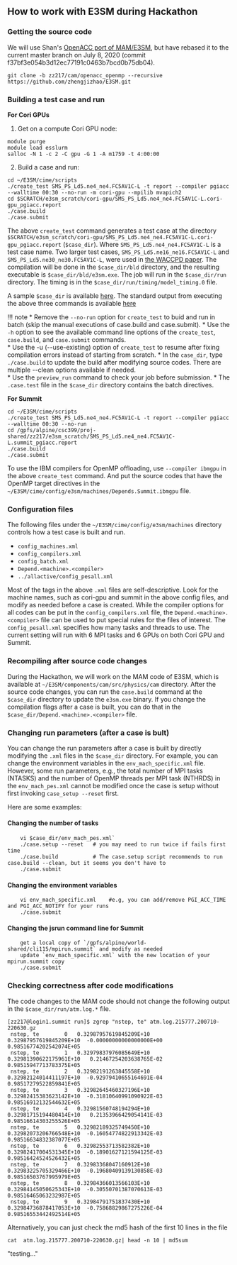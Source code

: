 ## How to work with E3SM during Hackathon 

### Getting the source code 

We will use Shan's [OpenACC port of MAM/E3SM](https://github.com/E3SM-Project/E3SM/tree/shz0116/cam/cam_openacc), 
but have rebased it to the current master branch on July 8, 2020 (commit f37bf3e054b3d12ec77191c0463b7bcd0b75db04). 

 
``` shell
git clone -b zz217/cam/openacc_openmp --recursive https://github.com/zhengjizhao/E3SM.git 
```

### Building a test case and run

**For Cori GPUs**

1. Get on a compute Cori GPU node:
```shell
module purge
module load esslurm
salloc -N 1 -c 2 -C gpu -G 1 -A m1759 -t 4:00:00
```
2. Build a case and run: 
```shell
cd ~/E3SM/cime/scripts
./create_test SMS_PS_Ld5.ne4_ne4.FC5AV1C-L -t report --compiler pgiacc --walltime 00:30 --no-run -m cori-gpu --mpilib mvapich2
cd $SCRATCH/e3sm_scratch/cori-gpu/SMS_PS_Ld5.ne4_ne4.FC5AV1C-L.cori-gpu_pgiacc.report
./case.build   
./case.submit
```

The above `create_test` command generates a test case at the directory 
`$SCRATCH/e3sm_scratch/cori-gpu/SMS_PS_Ld5.ne4_ne4.FC5AV1C-L.cori-gpu_pgiacc.report` (`$case_dir`). 
Where `SMS_PS_Ld5.ne4_ne4.FC5AV1C-L` is a test case name. Two larger test cases, `SMS_PS_Ld5.ne16_ne16.FC5AV1C-L` and
`SMS_PS_Ld5.ne30_ne30.FC5AV1C-L`, were used in [the WACCPD paper](link.springer.com/chapter/10.1007/978-3-030-49943-3_3).
The compilation will be done in the `$case_dir/bld` directory, and the resulting executable is `$case_dir/bld/e3sm.exe`. 
The job will run in the `$case_dir/run` directory. 
The timing is in the `$case_dir/run/timing/model_timing.0` file.  

A sample `$case_dir` is available [here](https://portal.nersc.gov/project/m1759/e3sm/SMS_PS_Ld5.ne4_ne4.FC5AV1C-L.cori-gpu_pgiacc.report). 
The standard output from executing the above three commands is available [here](https://portal.nersc.gov/project/m1759/e3sm/screendump.txt) 

!!! note 
    * Remove the `--no-run` option for `create_test` to buid and run in batch (skip the manual executions of case.build and case.submit). 
    * Use the `-h` option to see the available command line options of the `create_test`, `case.build`, and `case.submit` commands.  
    * Use the -u (--use-existing) option of `create_test` to resume after fixing compilation errors instead of starting from scratch.
    * In the `case_dir`, type `./case.build` to update the build after modifying source codes. There are multiple --clean options available if needed.  
    * Use the `preview_run` command to check your job before submission. 
    * The `.case.test` file in the `$case_dir` directory contains the batch directives. 

**For Summit**

```shell
cd ~/E3SM/cime/scripts
./create_test SMS_PS_Ld5.ne4_ne4.FC5AV1C-L -t report --compiler pgiacc --walltime 00:30 --no-run 
cd /gpfs/alpine/csc399/proj-shared/zz217/e3sm_scratch/SMS_PS_Ld5.ne4_ne4.FC5AV1C-L.summit_pgiacc.report
./case.build
./case.submit
```

To use the IBM compilers for OpenMP offloading, use `--compiler ibmgpu` in the above `create_test` command. 
And put the source codes that have the OpenMP target directives in the `~/E3SM/cime/config/e3sm/machines/Depends.Summit.ibmgpu` file.

### Configuration files 

The following files under the `~/E3SM/cime/config/e3sm/machines` directory controls how a test case is built and run. 
 
* `config_machines.xml`
* `config_compilers.xml`
* `config_batch.xml`
* `Depend.<machine>.<compiler>` 
* `../allactive/config_pesall.xml`

Most of the tags in the above `.xml` files are self-descriptive. 
Look for the machine names, such as cori-gpu and summit in the above config files, 
and modify as needed before a case is created. 
While the compiler options for all codes can be put in the `config_compilers.xml` file, 
the `Depend.<machine>.<compiler>` file can be used to put special rules for the files of interest. 
The `config_pesall.xml` specifies how many tasks and threads to use. 
The current setting will run with 6 MPI tasks and 6 GPUs on both Cori GPU and Summit. 

### Recompiling after source code changes

During the Hackathon, we will work on the MAM code of E3SM, which is available at 
`~/E3SM/components/cam/src/physics/cam` directory. After the source code changes, 
you can run the `case.build` command at the `$case_dir` directory to update the `e3sm.exe` binary. 
If you change the compilation flags after a case is built, 
you can do that in the `$case_dir/Depend.<machine>.<compiler>` file.

### Changing run parameters (after a case is bult)

You can change the run parameters after a case is built by directly modifying 
the `.xml` files in the `$case_dir` directory. 
For example, you can change the environment variables in the `env_mach_specific.xml` file. 
However, some run parameters, e.g., the total number of MPI tasks (NTASKS) and 
the number of OpenMP threads per MPI task (NTHRDS) in the `env_mach_pes.xml` cannot be modified 
once the case is setup without first invoking `case_setup --reset` first. 

Here are some examples:
####  Changing the number of tasks
``` shell
    vi $case_dir/env_mach_pes.xml`
    ./case.setup --reset   # you may need to run twice if fails first time
    ./case.build           # The case.setup script recommends to run case.build --clean, but it seems you don't have to
    ./case.submit
```
####  Changing the environment variables
``` shell
    vi env_mach_specific.xml    #e.g, you can add/remove PGI_ACC_TIME and PGI_ACC_NOTIFY for your runs
    ./case.submit
```
####  Changing the jsrun command line for Summit 
``` shell
    get a local copy of `/gpfs/alpine/world-shared/cli115/mpirun.summit` and modify as needed 
    update `env_mach_specific.xml` with the new location of your mpirun.summit copy 
    ./case.submit
```

### Checking correctness after code modifications

The code changes to the MAM code should not change the following output in the `$case_dir/run/atm.log.*` file. 
```shell
[zz217@login1.summit run]$ zgrep "nstep, te" atm.log.215777.200710-220630.gz
 nstep, te        0   0.32987957619845209E+10   0.32987957619845209E+10  -0.00000000000000000E+00   0.98516774202542074E+05
 nstep, te        1   0.32979837976085649E+10   0.32981390622175961E+10   0.21467254203638765E-02   0.98515947713783375E+05
 nstep, te        2   0.32982191263845558E+10   0.32982124014411197E+10  -0.92979410655164691E-04   0.98517279522859841E+05
 nstep, te        3   0.32982645460327196E+10   0.32982415383623142E+10  -0.31810640991090922E-03   0.98516912132544632E+05
 nstep, te        4   0.32981560748194294E+10   0.32981715194480414E+10   0.21353966429054141E-03   0.98516614303255526E+05
 nstep, te        5   0.32982189325749450E+10   0.32982073206766548E+10  -0.16054774822913342E-03   0.98516634832387077E+05
 nstep, te        6   0.32982553713582382E+10   0.32982417004531345E+10  -0.18901627121594125E-03   0.98516424524526432E+05
 nstep, te        7   0.32983368047160912E+10   0.32983225705329466E+10  -0.19680409139130858E-03   0.98516503767995979E+05
 nstep, te        8   0.32984366013566103E+10   0.32984145050625343E+10  -0.30550701387070613E-03   0.98516465063232987E+05
 nstep, te        9   0.32984791751837430E+10   0.32984736878417053E+10  -0.75868829867275226E-04   0.98516553442492514E+05
```

Alternatively, you can just check the md5 hash of the first 10 lines in the file
```shell
cat  atm.log.215777.200710-220630.gz| head -n 10 | md5sum
``` 


"testing..."

